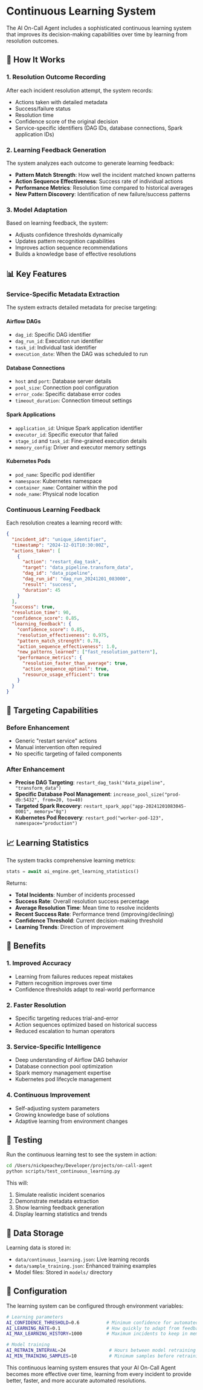# Continuous Learning System

The AI On-Call Agent includes a sophisticated continuous learning system that improves its decision-making capabilities over time by learning from resolution outcomes.

## 🧠 How It Works

### 1. **Resolution Outcome Recording**
After each incident resolution attempt, the system records:
- Actions taken with detailed metadata
- Success/failure status
- Resolution time
- Confidence score of the original decision
- Service-specific identifiers (DAG IDs, database connections, Spark application IDs)

### 2. **Learning Feedback Generation**
The system analyzes each outcome to generate learning feedback:
- **Pattern Match Strength**: How well the incident matched known patterns
- **Action Sequence Effectiveness**: Success rate of individual actions
- **Performance Metrics**: Resolution time compared to historical averages
- **New Pattern Discovery**: Identification of new failure/success patterns

### 3. **Model Adaptation**
Based on learning feedback, the system:
- Adjusts confidence thresholds dynamically
- Updates pattern recognition capabilities
- Improves action sequence recommendations
- Builds a knowledge base of effective resolutions

## 📊 Key Features

### Service-Specific Metadata Extraction

The system extracts detailed metadata for precise targeting:

#### Airflow DAGs
- `dag_id`: Specific DAG identifier
- `dag_run_id`: Execution run identifier
- `task_id`: Individual task identifier
- `execution_date`: When the DAG was scheduled to run

#### Database Connections
- `host` and `port`: Database server details
- `pool_size`: Connection pool configuration
- `error_code`: Specific database error codes
- `timeout_duration`: Connection timeout settings

#### Spark Applications
- `application_id`: Unique Spark application identifier
- `executor_id`: Specific executor that failed
- `stage_id` and `task_id`: Fine-grained execution details
- `memory_config`: Driver and executor memory settings

#### Kubernetes Pods
- `pod_name`: Specific pod identifier
- `namespace`: Kubernetes namespace
- `container_name`: Container within the pod
- `node_name`: Physical node location

### Continuous Learning Feedback

Each resolution creates a learning record with:

```json
{
  "incident_id": "unique_identifier",
  "timestamp": "2024-12-01T10:30:00Z",
  "actions_taken": [
    {
      "action": "restart_dag_task",
      "target": "data_pipeline.transform_data",
      "dag_id": "data_pipeline",
      "dag_run_id": "dag_run_20241201_083000",
      "result": "success",
      "duration": 45
    }
  ],
  "success": true,
  "resolution_time": 90,
  "confidence_score": 0.85,
  "learning_feedback": {
    "confidence_score": 0.85,
    "resolution_effectiveness": 0.975,
    "pattern_match_strength": 0.78,
    "action_sequence_effectiveness": 1.0,
    "new_patterns_learned": ["fast_resolution_pattern"],
    "performance_metrics": {
      "resolution_faster_than_average": true,
      "action_sequence_optimal": true,
      "resource_usage_efficient": true
    }
  }
}
```

## 🎯 Targeting Capabilities

### Before Enhancement
- Generic "restart service" actions
- Manual intervention often required
- No specific targeting of failed components

### After Enhancement
- **Precise DAG Targeting**: `restart_dag_task("data_pipeline", "transform_data")`
- **Specific Database Pool Management**: `increase_pool_size("prod-db:5432", from=20, to=40)`
- **Targeted Spark Recovery**: `restart_spark_app("app-20241201083045-0001", memory="8g")`
- **Kubernetes Pod Recovery**: `restart_pod("worker-pod-123", namespace="production")`

## 📈 Learning Statistics

The system tracks comprehensive learning metrics:

```python
stats = await ai_engine.get_learning_statistics()
```

Returns:
- **Total Incidents**: Number of incidents processed
- **Success Rate**: Overall resolution success percentage
- **Average Resolution Time**: Mean time to resolve incidents
- **Recent Success Rate**: Performance trend (improving/declining)
- **Confidence Threshold**: Current decision-making threshold
- **Learning Trends**: Direction of improvement

## 🚀 Benefits

### 1. **Improved Accuracy**
- Learning from failures reduces repeat mistakes
- Pattern recognition improves over time
- Confidence thresholds adapt to real-world performance

### 2. **Faster Resolution**
- Specific targeting reduces trial-and-error
- Action sequences optimized based on historical success
- Reduced escalation to human operators

### 3. **Service-Specific Intelligence**
- Deep understanding of Airflow DAG behavior
- Database connection pool optimization
- Spark memory management expertise
- Kubernetes pod lifecycle management

### 4. **Continuous Improvement**
- Self-adjusting system parameters
- Growing knowledge base of solutions
- Adaptive learning from environment changes

## 🧪 Testing

Run the continuous learning test to see the system in action:

```bash
cd /Users/nickpeachey/Developer/projects/on-call-agent
python scripts/test_continuous_learning.py
```

This will:
1. Simulate realistic incident scenarios
2. Demonstrate metadata extraction
3. Show learning feedback generation
4. Display learning statistics and trends

## 📁 Data Storage

Learning data is stored in:
- `data/continuous_learning.json`: Live learning records
- `data/sample_training.json`: Enhanced training examples
- Model files: Stored in `models/` directory

## 🔧 Configuration

The learning system can be configured through environment variables:

```bash
# Learning parameters
AI_CONFIDENCE_THRESHOLD=0.6          # Minimum confidence for automated actions
AI_LEARNING_RATE=0.1                 # How quickly to adapt from feedback
AI_MAX_LEARNING_HISTORY=1000         # Maximum incidents to keep in memory

# Model training
AI_RETRAIN_INTERVAL=24                # Hours between model retraining
AI_MIN_TRAINING_SAMPLES=10            # Minimum samples before retraining
```

This continuous learning system ensures that your AI On-Call Agent becomes more effective over time, learning from every incident to provide better, faster, and more accurate automated resolutions.
